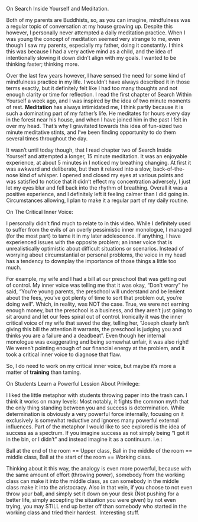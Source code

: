 On Search Inside Yourself and Meditation.

Both of my parents are Buddhists, so, as you can imagine, mindfulness was a regular topic of conversation at my house growing up. Despite this however, I personally never attempted a daily meditation practice. When I was young the concept of meditation seemed very strange to me, even though I saw my parents, especially my father, doing it constantly. I think this was because I had a very active mind as a child, and the idea of intentionally slowing it down didn’t align with my goals. I wanted to be thinking faster; thinking more. 

Over the last few years however, I have sensed the need for some kind of mindfulness practice in my life. I wouldn’t have always described it in those terms exactly, but it definitely felt like I had too many thoughts and not enough clarity or time for reflection. I read the first chapter of Search Within Yourself a week ago, and I was inspired by the idea of two minute moments of rest. <b>Meditation</b> has always intimidated me, I think partly because it is such a dominating part of my father’s life. He meditates for hours every day in the forest near his house, and when I have joined him in the past I felt in over my head. That’s why I gravitated towards this idea of fun-sized two minute meditative stints, and I’ve been finding opportunity to do them several times throughout the day.  

It wasn’t until today though, that I read chapter two of Search Inside Yourself and attempted a longer, 15 minute meditation. It was an enjoyable experience, at about 5 minutes in I noticed my breathing changing. At first it was awkward and deliberate, but then it relaxed into a slow, back-of-the-nose kind of whisper. I opened and closed my eyes at various points and was satisfied to notice that it didn’t effect my concentration adversely, I just let my eyes blur and fell back into the rhythm of breathing. Overall it was a positive experience, and I definitely left it feeling calmer than I did going in. Circumstances allowing, I plan to make it a regular part of my daily routine.  


On The Critical Inner Voice:

I personally didn’t find much to relate to in this video. While I definitely used to suffer from the evils of an overly pessimistic inner monologue, I managed (for the most part) to tame it in my later adolescence. If anything, I have experienced issues with the opposite problem; an inner voice that is unrealistically optimistic about difficult situations or scenarios. Instead of worrying about circumstantial or personal problems, the voice in my head has a tendency to downplay the importance of those things a little too much. 

For example, my wife and I had a bill at our preschool that was getting out of control. My inner voice was telling me that it was okay, “Don’t worry” he said, “You’re young parents, the preschool will understand and be lenient about the fees, you’ve got plenty of time to sort that problem out, you’re doing well”. Which, in reality, was NOT the case. True, we were not earning enough money, but the preschool is a business, and they aren’t just going to sit around and let our fees spiral out of control. Ironically it was the inner critical voice of my wife that saved the day, telling her, “Joseph clearly isn’t giving this bill the attention it warrants, the preschool is judging you and thinks you are a failure and a deadbeat”. Even though her internal monologue was exaggerating and being somewhat unfair, it was also right! We weren’t pointing enough of our financial energy at the problem, and it took a critical inner voice to diagnose that flaw.  

So, I do need to work on my critical inner voice, but maybe it’s more a matter of <b>training</b> than taming.  

On Students Learn a Powerful Lession About Privilege:

I liked the little metaphor with students throwing paper into the trash can. I think it works on many levels: 
Most notably, it fights the common myth that the only thing standing between you and success is determination. While determination is obviously a very powerful force internally, focusing on it exclusively is somewhat reductive and ignores many powerful external influences. 
Part of the metaphor I would like to see explored is the idea of success as a spectrum. If you imagine success as not simply being “I got it in the bin, or I didn’t” and instead imagine it as a continuum. i.e.: 

Ball at the end of the room == Upper class, 
Ball in the middle of the room == middle class, 
Ball at the start of the room == Working class. 

Thinking about it this way, the analogy is even more powerful, because with the same amount of effort (throwing power), somebody from the working class can make it into the middle class, as can somebody in the middle class make it into the aristocracy. Also in that vein, if you choose to not even throw your ball, and simply set it down on your desk (Not pushing for a better life, simply accepting the situation you were given) by not even trying, you may STILL end up better off than somebody who started in the working class and tried their hardest.  
Interesting stuff. 
